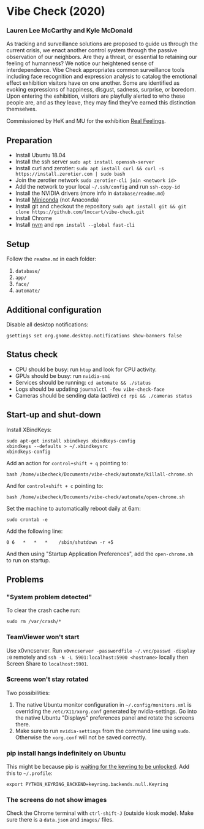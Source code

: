 # Vibe Check (2020)
### Lauren Lee McCarthy and Kyle McDonald

As tracking and surveillance solutions are proposed to guide us through the current crisis, we enact another control system through the passive observation of our neighbors. Are they a threat, or essential to retaining our feeling of humanness? We notice our heightened sense of interdependence. Vibe Check appropriates common surveillance tools including face recognition and expression analysis to catalog the emotional effect exhibition visitors have on one another. Some are identified as evoking expressions of happiness, disgust, sadness, surprise, or boredom. Upon entering the exhibition, visitors are playfully alerted to who these people are, and as they leave, they may find they’ve earned this distinction themselves.

Commissioned by HeK and MU for the exhibition [Real Feelings](https://www.hek.ch/en/program/events-en/event/opening-real-feelings.html).

## Preparation

* Install Ubuntu 18.04
* Install the ssh server `sudo apt install openssh-server`
* Install curl and zerotier: `sudo apt install curl && curl -s https://install.zerotier.com | sudo bash`
* Join the zerotier network `sudo zerotier-cli join <network id>`
* Add the network to your local `~/.ssh/config` and run `ssh-copy-id`
* Install the NVIDIA drivers (more info in `database/readme.md`)
* Install [Miniconda](https://docs.conda.io/en/latest/miniconda.html) (not Anaconda)
* Install git and checkout the repository `sudo apt install git && git clone https://github.com/lmccart/vibe-check.git`
* Install Chrome
* Install [nvm](https://github.com/nvm-sh/nvm) and `npm install --global fast-cli`

## Setup

Follow the `readme.md` in each folder:

1. `database/`
2. `app/`
3. `face/`
4. `automate/`

## Additional configuration

Disable all desktop notifications:

```
gsettings set org.gnome.desktop.notifications show-banners false
```

## Status check

* CPU should be busy: run `htop` and look for CPU activity.
* GPUs should be busy: run `nvidia-smi`
* Services should be running: `cd automate && ./status`
* Logs should be updating `journalctl -feu vibe-check-face`
* Cameras should be sending data (active) `cd rpi && ./cameras status`

## Start-up and shut-down

Install XBindKeys:

```
sudo apt-get install xbindkeys xbindkeys-config
xbindkeys --defaults > ~/.xbindkeysrc
xbindkeys-config
```

Add an action for `control+shift + q` pointing to:

```
bash /home/vibecheck/Documents/vibe-check/automate/killall-chrome.sh
```

And for `control+shift + c` pointing to:

```
bash /home/vibecheck/Documents/vibe-check/automate/open-chrome.sh
```

Set the machine to automatically reboot daily at 6am:

```
sudo crontab -e
```

Add the following line:

```
0 6   *   *   *    /sbin/shutdown -r +5
```

And then using "Startup Application Preferences", add the `open-chrome.sh` to run on startup.

## Problems

### "System problem detected"

To clear the crash cache run:

`sudo rm /var/crash/*`

### TeamViewer won't start

Use x0vncserver. Run `x0vncserver -passwordfile ~/.vnc/passwd -display :0` remotely and `ssh -N -L 5901:localhost:5900 <hostname>` locally then Screen Share to `localhost:5901`.

### Screens won't stay rotated

Two possibilities:

1. The native Ubuntu monitor configuration in `~/.config/monitors.xml` is overriding the `/etc/X11/xorg.conf` generated by nvidia-settings. Go into the native Ubuntu "Displays" preferences panel and rotate the screens there.
2. Make sure to run `nvidia-settings` from the command line using `sudo`. Otherwise the `xorg.conf` will not be saved correctly.

### pip install hangs indefinitely on Ubuntu

This might be because pip is [waiting for the keyring to be unlocked](https://github.com/pypa/pip/issues/7883#issuecomment-643319919). Add this to `~/.profile`:

```
export PYTHON_KEYRING_BACKEND=keyring.backends.null.Keyring
```

### The screens do not show images

Check the Chrome terminal with `ctrl-shift-J` (outside kiosk mode). Make sure there is a `data.json` and `images/` files.

